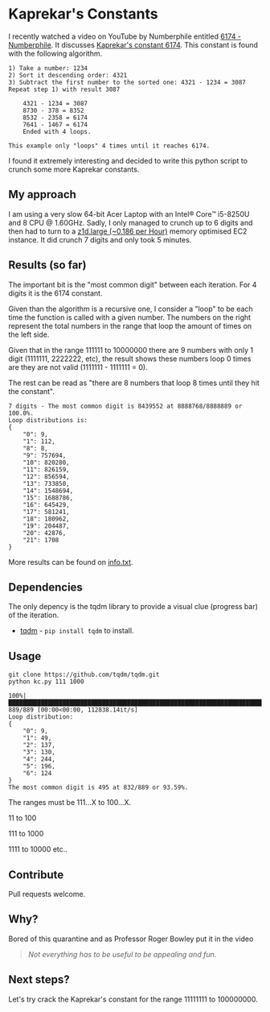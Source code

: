 # Kaprekar's Constants

I recently watched a video on YouTube by Numberphile entitled [6174 - Numberphile](https://www.youtube.com/watch?v=d8TRcZklX_Q).
It discusses [Kaprekar's constant 6174](https://en.wikipedia.org/wiki/6174_(number)). This constant
is found with the following algorithm.

```text
1) Take a number: 1234
2) Sort it descending order: 4321
3) Subtract the first number to the sorted one: 4321 - 1234 = 3087
Repeat step 1) with result 3087

    4321 - 1234 = 3087
    8730 - 378 = 8352
    8532 - 2358 = 6174
    7641 - 1467 = 6174
    Ended with 4 loops.

This example only "loops" 4 times until it reaches 6174.
```

I found it extremely interesting and decided to write this python script to crunch some more
Kaprekar constants.

## My approach 
I am using a very slow 64-bit Acer Laptop with an Intel® Core™ i5-8250U and 8 CPU @ 1.60GHz. Sadly, 
I only managed to crunch up to 6 digits and then had to turn to a [z1d.large (~$0.186$ per Hour)](https://aws.amazon.com/ec2/instance-types/z1d/) memory optimised EC2 instance.
It did crunch 7 digits and only took 5 minutes. 

## Results (so far)
The important bit is the "most common digit" between each iteration. For 4 digits it is the 6174 constant.

Given than the algorithm is a recursive one, I consider a "loop" to be each time the function is called
with a given number. The numbers on the right represent the total numbers in the range that loop the amount of times on the left side.

Given that in the range 111111 to 10000000 there are 9 numbers with only 1 digit (1111111, 2222222, etc), the
result shows these numbers loop 0 times are they are not valid (1111111 - 1111111 = 0). 

The rest can 
be read as "there are 8 numbers that loop 8 times until they hit the constant".
```text
7 digits - The most common digit is 8439552 at 8888768/8888889 or 100.0%.
Loop distributions is:
{
    "0": 9,
    "1": 112,
    "8": 8,
    "9": 757694,
    "10": 820280,
    "11": 826159,
    "12": 856594,
    "13": 733850,
    "14": 1548694,
    "15": 1688786,
    "16": 645429,
    "17": 581241,
    "18": 180962,
    "19": 204487,
    "20": 42876,
    "21": 1708
}
```

More results can be found on [info.txt](https://github.com/j-000/kc/blob/master/info.txt).

## Dependencies
The only depency is the tqdm library to provide a visual clue (progress bar) of the iteration.
- [tqdm](https://github.com/tqdm/tqdm) - `pip install tqdm` to install.

## Usage
```text
git clone https://github.com/tqdm/tqdm.git
python kc.py 111 1000

100%|███████████████████████████████████████████████████████████████████████████████████████████████████████████████████████████████████████████████████████████████████████████████████████| 889/889 [00:00<00:00, 112838.14it/s]
Loop distribution:
{
    "0": 9,
    "1": 49,
    "2": 137,
    "3": 130,
    "4": 244,
    "5": 196,
    "6": 124
}
The most common digit is 495 at 832/889 or 93.59%.
```

The ranges must be 111...X to 100...X. 

11 to 100

111 to 1000

1111 to 10000
etc..


## Contribute
Pull requests welcome. 

## Why?
Bored of this quarantine and as Professor Roger Bowley put it in the video 
> _Not everything has to be useful to be appealing and fun._

## Next steps?
Let's try crack the Kaprekar's constant for the range 11111111 to 100000000. 
